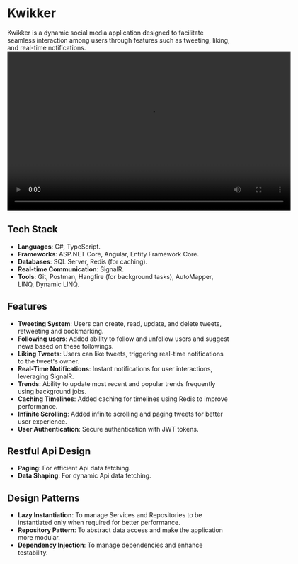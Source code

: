 # Kwikker

Kwikker is a dynamic social media application designed to facilitate seamless interaction among users through features such as tweeting, liking, and real-time notifications.
<video width="640" height="360" controls>
    <source src="https://www.youtube.com/watch?v=DNTpkiRGVpU&t=20s" type="video/mp4">
    Your browser does not support the video tag.
</video>

##  Tech Stack

- **Languages**: C#, TypeScript.
- **Frameworks**: ASP.NET Core, Angular, Entity Framework Core.
- **Databases**: SQL Server, Redis (for caching).
- **Real-time Communication**: SignalR.
- **Tools**: Git, Postman, Hangfire (for background tasks), AutoMapper, LINQ, Dynamic LINQ.
  
##  Features

- **Tweeting System**: Users can create, read, update, and delete tweets, retweeting and bookmarking.
- **Following users**: Added ability to follow and unfollow users and suggest news based on these followings.
- **Liking Tweets**: Users can like tweets, triggering real-time notifications to the tweet's owner.
- **Real-Time Notifications**: Instant notifications for user interactions, leveraging SignalR.
- **Trends**: Ability to update most recent and popular trends frequently using background jobs.
- **Caching Timelines**: Added caching for timelines using Redis to improve performance.
- **Infinite Scrolling**: Added infinite scrolling and paging tweets for better user experience.
- **User Authentication**: Secure authentication with JWT tokens.  

## Restful Api Design

- **Paging**: For efficient Api data fetching.
- **Data Shaping**: For dynamic Api data fetching.

##  Design Patterns

- **Lazy Instantiation**: To manage Services and Repositories to be instantiated only when required for better performance.  
- **Repository Pattern**: To abstract data access and make the application more modular.
- **Dependency Injection**: To manage dependencies and enhance testability.
  

